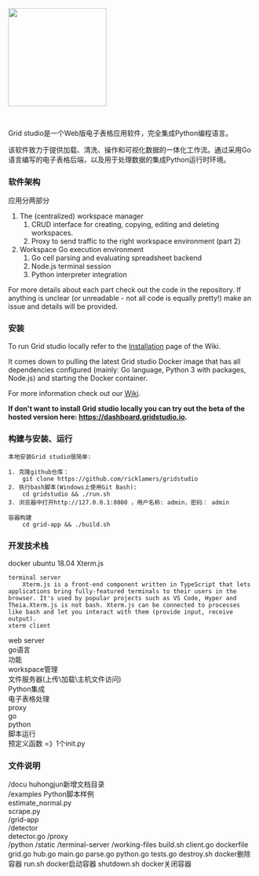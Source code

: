 <img src='http://gridstudio.io/image/logo-grid.svg' width='200px' style='margin-bottom: 30px;'>

Grid studio是一个Web版电子表格应用软件，完全集成Python编程语言。

该软件致力于提供加载、清洗、操作和可视化数据的一体化工作流。通过采用Go语言编写的电子表格后端，以及用于处理数据的集成Python运行时环境。

### 软件架构

应用分两部分

1. The (centralized) workspace manager
    1. CRUD interface for creating, copying, editing and deleting workspaces.
    1. Proxy to send traffic to the right workspace environment (part 2)
1. Workspace Go execution environment
    1. Go cell parsing and evaluating spreadsheet backend
    1. Node.js terminal session
    1. Python interpreter integration

For more details about each part check out the code in the repository. If anything is unclear (or unreadable - not all code is equally pretty!) make an issue and details will be provided.

### 安装

To run Grid studio locally refer to the <a href="https://github.com/ricklamers/gridstudio/wiki/Installation">Installation</a> page of the Wiki.

It comes down to pulling the latest Grid studio Docker image that has all dependencies configured (mainly: Go language, Python 3 with packages, Node.js) and starting the Docker container.

For more information check out our <a href="https://github.com/ricklamers/gridstudio/wiki">Wiki</a>.

<b>If don't want to install Grid studio locally you can try out the beta of the hosted version here: <a href="https://dashboard.gridstudio.io">https://dashboard.gridstudio.io</a>.</b>

### 构建与安装、运行  

    本地安装Grid studio很简单:

    1. 克隆github仓库：
        git clone https://github.com/ricklamers/gridstudio
    2. 执行bash脚本(Windows上使用Git Bash):
        cd gridstudio && ./run.sh
    3. 浏览器中打开http://127.0.0.1:8080 ，用户名称: admin，密码： admin   

    容器构建
        cd grid-app && ./build.sh

### 开发技术栈

docker
    ubuntu 18.04
Xterm.js

    terminal server
        Xterm.js is a front-end component written in TypeScript that lets applications bring fully-featured terminals to their users in the browser. It's used by popular projects such as VS Code, Hyper and Theia.Xterm.js is not bash. Xterm.js can be connected to processes like bash and let you interact with them (provide input, receive output).  
    xterm client  

web server  
    go语言  
    功能  
        workspace管理  
        文件服务器(上传\加载\主机文件访问)  
        Python集成  
        电子表格处理  
proxy  
    go  
python  
    脚本运行  
    预定义函数 =》1个init.py  

### 文件说明  

/docu  huhongjun新增文档目录  
/examples  Python脚本样例  
    estimate_normal.py  
    scrape.py  
/grid-app  
    /detector  
        detector.go
    /proxy  
    /python
    /static
    /terminal-server
    /working-files
    build.sh
    client.go
    dockerfile
    grid.go
    hub.go
    main.go
    parse.go
    python.go
    tests.go
destroy.sh  docker删除容器
run.sh      docker启动容器
shutdown.sh docker关闭容器
